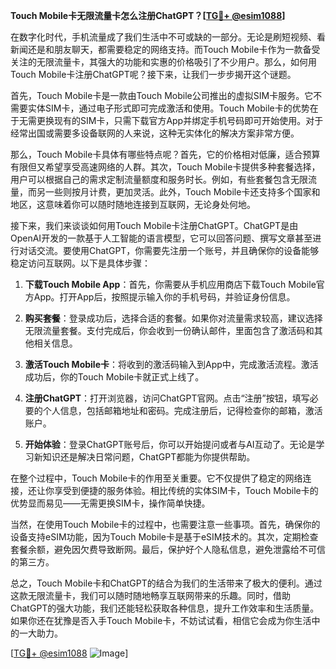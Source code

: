 **Touch Mobile卡无限流量卡怎么注册ChatGPT？[[TG💪+ @esim1088](https://t.me/s/esim1088)]**

在数字化时代，手机流量成了我们生活中不可或缺的一部分。无论是刷短视频、看新闻还是和朋友聊天，都需要稳定的网络支持。而Touch Mobile卡作为一款备受关注的无限流量卡，其强大的功能和实惠的价格吸引了不少用户。那么，如何用Touch Mobile卡注册ChatGPT呢？接下来，让我们一步步揭开这个谜题。

首先，Touch Mobile卡是一款由Touch Mobile公司推出的虚拟SIM卡服务。它不需要实体SIM卡，通过电子形式即可完成激活和使用。Touch Mobile卡的优势在于无需更换现有的SIM卡，只需下载官方App并绑定手机号码即可开始使用。对于经常出国或需要多设备联网的人来说，这种无实体化的解决方案非常方便。

那么，Touch Mobile卡具体有哪些特点呢？首先，它的价格相对低廉，适合预算有限但又希望享受高速网络的人群。其次，Touch Mobile卡提供多种套餐选择，用户可以根据自己的需求定制流量额度和服务时长。例如，有些套餐包含无限流量，而另一些则按月计费，更加灵活。此外，Touch Mobile卡还支持多个国家和地区，这意味着你可以随时随地连接到互联网，无论身处何地。

接下来，我们来谈谈如何用Touch Mobile卡注册ChatGPT。ChatGPT是由OpenAI开发的一款基于人工智能的语言模型，它可以回答问题、撰写文章甚至进行对话交流。要使用ChatGPT，你需要先注册一个账号，并且确保你的设备能够稳定访问互联网。以下是具体步骤：

1. **下载Touch Mobile App**：首先，你需要从手机应用商店下载Touch Mobile官方App。打开App后，按照提示输入你的手机号码，并验证身份信息。

2. **购买套餐**：登录成功后，选择合适的套餐。如果你对流量需求较高，建议选择无限流量套餐。支付完成后，你会收到一份确认邮件，里面包含了激活码和其他相关信息。

3. **激活Touch Mobile卡**：将收到的激活码输入到App中，完成激活流程。激活成功后，你的Touch Mobile卡就正式上线了。

4. **注册ChatGPT**：打开浏览器，访问ChatGPT官网。点击“注册”按钮，填写必要的个人信息，包括邮箱地址和密码。完成注册后，记得检查你的邮箱，激活账户。

5. **开始体验**：登录ChatGPT账号后，你可以开始提问或者与AI互动了。无论是学习新知识还是解决日常问题，ChatGPT都能为你提供帮助。

在整个过程中，Touch Mobile卡的作用至关重要。它不仅提供了稳定的网络连接，还让你享受到便捷的服务体验。相比传统的实体SIM卡，Touch Mobile卡的优势显而易见——无需更换SIM卡，操作简单快捷。

当然，在使用Touch Mobile卡的过程中，也需要注意一些事项。首先，确保你的设备支持eSIM功能，因为Touch Mobile卡是基于eSIM技术的。其次，定期检查套餐余额，避免因欠费导致断网。最后，保护好个人隐私信息，避免泄露给不可信的第三方。

总之，Touch Mobile卡和ChatGPT的结合为我们的生活带来了极大的便利。通过这款无限流量卡，我们可以随时随地畅享互联网带来的乐趣。同时，借助ChatGPT的强大功能，我们还能轻松获取各种信息，提升工作效率和生活质量。如果你还在犹豫是否入手Touch Mobile卡，不妨试试看，相信它会成为你生活中的一大助力。

[[TG💪+ @esim1088](https://t.me/s/esim1088) ![Image](https://i.postimg.cc/4NQfJmqS/Snipaste-2025-05-13-00-14-12.png)]